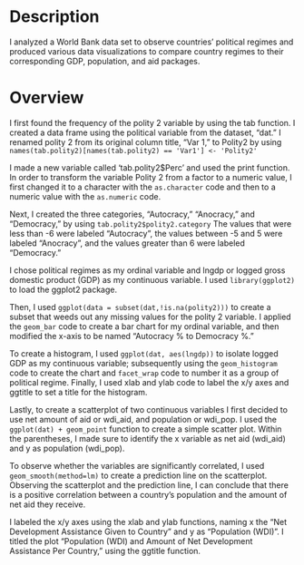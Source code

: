 # Description
I analyzed a World Bank data set to observe countries’ political regimes and produced various data visualizations to compare country regimes to their corresponding GDP, population, and aid packages.

# Overview
I first found the frequency of the polity 2 variable by using the tab function. I created a data frame using the political variable from the dataset, “dat.” I renamed polity 2 from its original column title, “Var 1,” to Polity2 by using `names(tab.polity2)[names(tab.polity2) == 'Var1'] <- 'Polity2'`

I made a new variable called ‘tab.polity2$Perc’ and used the print function. In order to transform the variable Polity 2 from a factor to a numeric value, I first changed it to a character with the `as.character` code and then to a numeric value with the `as.numeric` code. 

Next, I created the three categories, “Autocracy,” “Anocracy,” and “Democracy,” by using `tab.polity2$polity2.category` The values that were less than -6 were labeled “Autocracy”, the values between -5 and 5 were labeled “Anocracy”, and the values greater than 6 were labeled “Democracy.” 

I chose political regimes as my ordinal variable and lngdp or logged gross domestic product (GDP) as my continuous variable. I used `library(ggplot2)` to load the ggplot2 package. 

Then, I used `ggplot(data = subset(dat,!is.na(polity2)))` to create a subset that weeds out any missing values for the polity 2 variable. I applied the `geom_bar` code to create a bar chart for my ordinal variable, and then modified the x-axis to be named “Autocracy % to Democracy %.” 

To create a histogram, I used `ggplot(dat, aes(lngdp))` to isolate logged GDP as my continuous variable; subsequently using the `geom_histogram` code to create the chart and `facet_wrap` code to number it as a group of political regime. Finally, I used xlab and ylab code to label the x/y axes and ggtitle to set a title for the histogram. 

Lastly, to create a scatterplot of two continuous variables I first decided to use net amount of aid or wdi_aid, and population or wdi_pop. I used the `ggplot(dat) + geom_point` function to create a simple scatter plot. Within the parentheses, I made sure to identify the x variable as net aid (wdi_aid) and y as population (wdi_pop). 

To observe whether the variables are significantly correlated, I used `geom_smooth(method=lm)` to create a prediction line on the scatterplot. Observing the scatterplot and the prediction line, I can conclude that there is a positive correlation between a country’s population and the amount of net aid they receive. 

I labeled the x/y axes using the xlab and ylab functions, naming x the “Net Development Assistance Given to Country” and y as “Population (WDI)”. I titled the plot “Population (WDI) and Amount of Net Development Assistance Per Country,” using the ggtitle function.
